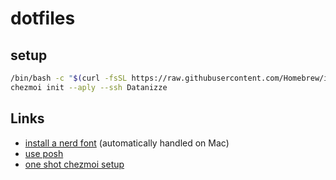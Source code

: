 # dotfiles

## setup

```bash
/bin/bash -c "$(curl -fsSL https://raw.githubusercontent.com/Homebrew/install/HEAD/install.sh)"
chezmoi init --aply --ssh Datanizze
```

## Links

- [install a nerd font](https://ohmyposh.dev/docs/installation/fonts) (automatically handled on Mac)
- [use posh](https://ohmyposh.dev/docs/installation/prompt)
- [one shot chezmoi setup](https://www.chezmoi.io/user-guide/daily-operations/#install-chezmoi-and-your-dotfiles-on-a-new-machine-with-a-single-command)
